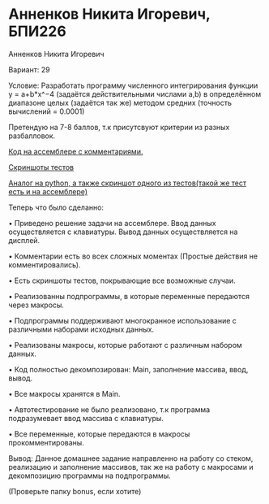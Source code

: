 # Анненков Никита Игоревич, БПИ226
Анненков Никита Игоревич

Вариант: 29

Условие: Разработать программу численного интегрирования функции y =
a+b*x^−4 (задаётся действительными числами а,b) в определённом
диапазоне целых (задаётся так же) методом средних (точность вычислений = 0.0001)

Претендую на 7-8 баллов, т.к присутсвуют критерии из разных разбалловок.

[Код на ассемблере с комментариями.](https://github.com/polblack7/IHW2/tree/main/Code)

[Скриншоты тестов](https://github.com/polblack7/IHW2/tree/main/screenshotsoftests)

[Аналог на python, а также скриншот одного из тестов(такой же тест есть и на ассемблере)](https://github.com/polblack7/IHW2/blob/main/pyprogram/)

Теперь что было сделанно: 

• Приведено решение задачи на ассемблере. Ввод данных осуществляется с клавиатуры. Вывод данных осуществляется на дисплей.

• Комментарии есть во всех сложных моментах (Простые действия не комментировались).

• Есть скриншоты тестов, покрывающие все возможные случаи.

• Реализованны подпрограммы, в которые переменные передаются через макросы.

• Подпрограммы поддерживают многокранное использование с различными наборами исходных данных.

• Реализованы макросы, которые работают с различным набором данных.

• Код полностью декомпозирован: Main, заполнение массива, ввод, вывод.

• Все макросы хранятся в Main.

• Автотестирование не было реализовано, т.к программа подразумевает ввод массива с клавиатуры.

• Все переменные, которые передаются в макросы прокомментированы.


Вывод: Данное домашнее задание направленно на работу со стеком, реализацию и заполнение массивов, так же на работу с макросами и декомпозицию программы на подпрограммы.









(Проверьте папку bonus, если хотите)



